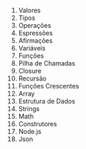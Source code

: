 1. Valores
1. Tipos
1. Operações
1. Espressões
1. Afirmações
1. Variáveis
1. Funções
1. Pilha de Chamadas
1. Closure
1. Recursão
1. Funções Crescentes
1. Array
1. Estrutura de Dados
1. Strings
1. Math
1. Construtores
1. Node.js
1. Json